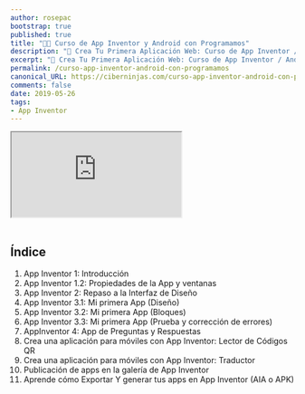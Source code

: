 ```yaml
---
author: rosepac
bootstrap: true
published: true
title: "👨‍🏫 Curso de App Inventor y Android con Programamos"
description: "📲 Crea Tu Primera Aplicación Web: Curso de App Inventor / Android con Programamos"
excerpt: "📲 Crea Tu Primera Aplicación Web: Curso de App Inventor / Android con Programamos"
permalink: /curso-app-inventor-android-con-programamos
canonical_URL: https://ciberninjas.com/curso-app-inventor-android-con-programamos/
comments: false
date: 2019-05-26
tags:
- App Inventor
---
```


<div class="embed-responsive embed-responsive-16by9">
  <iframe class="embed-responsive-item" src="https://www.youtube-nocookie.com/embed/videoseries?list=PLTlBeKQnFKtIU7Ap4jNX513lI1bC9m01X" allowfullscreen></iframe>
</div><br/>

## Índice

1. App Inventor 1: Introducción
2. App Inventor 1.2: Propiedades de la App y ventanas
3. App Inventor 2: Repaso a la Interfaz de Diseño
4. App Inventor 3.1: Mi primera App (Diseño)
5. App Inventor 3.2: Mi primera App (Bloques)
6. App Inventor 3.3: Mi primera App (Prueba y corrección de errores)
7. AppInventor 4: App de Preguntas y Respuestas
8. Crea una aplicación para móviles con App Inventor: Lector de Códigos QR
9. Crea una aplicación para móviles con App Inventor: Traductor
10. Publicación de apps en la galer&iacute;a de App Inventor
11. Aprende cómo Exportar Y generar tus apps en App Inventor (AIA o APK)